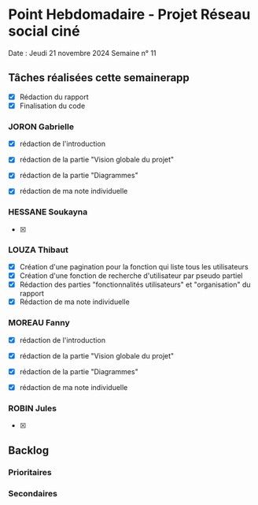 # Point Hebdomadaire - Projet Réseau social ciné 

Date : Jeudi 21 novembre 2024
Semaine n° 11

## Tâches réalisées cette semainerapp
- [x] Rédaction du rapport
- [x] Finalisation du code

### JORON Gabrielle

- [x] rédaction de l'introduction
- [x] rédaction de la partie "Vision globale du projet"
- [x] rédaction de la partie "Diagrammes"
- [x] rédaction de ma note individuelle


### HESSANE Soukayna

- [x] 


### LOUZA Thibaut

- [x] Création d'une pagination pour la fonction qui liste tous les utilisateurs
- [x] Création d'une fonction de recherche d'utilisateur par pseudo partiel
- [x] Rédaction des parties "fonctionnalités utilisateurs" et "organisation" du rapport
- [x] Rédaction de ma note individuelle 

### MOREAU Fanny

- [x] rédaction de l'introduction
- [x] rédaction de la partie "Vision globale du projet"
- [x] rédaction de la partie "Diagrammes"
- [x] rédaction de ma note individuelle


### ROBIN Jules

- [x] 

## Backlog


### Prioritaires


### Secondaires

